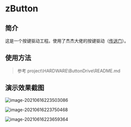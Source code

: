 # zButton

## 简介

这是一个按键驱动工程。使用了杰杰大佬的按键驱动（[传送门](https://github.com/jiejieTop/ButtonDrive.git)）。

## 使用方法

> 参考 project\HARDWARE\ButtonDrive\README.md

## 演示效果截图

![image-20210616223503086](https://gitee.com/LucasXm/img/raw/master/img//image-20210616223503086.png)

![image-20210616223750468](https://gitee.com/LucasXm/img/raw/master/img//image-20210616223750468.png)

![image-20210616223659364](https://gitee.com/LucasXm/img/raw/master/img//image-20210616223659364.png)

